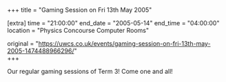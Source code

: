 +++
title = "Gaming Session on Fri 13th May 2005"

[extra]
time = "21:00:00"
end_date = "2005-05-14"
end_time = "04:00:00"
location = "Physics Concourse Computer Rooms"

original = "https://uwcs.co.uk/events/gaming-session-on-fri-13th-may-2005-1474488966296/"    
+++

Our regular gaming sessions of Term 3\! Come one and all\!

